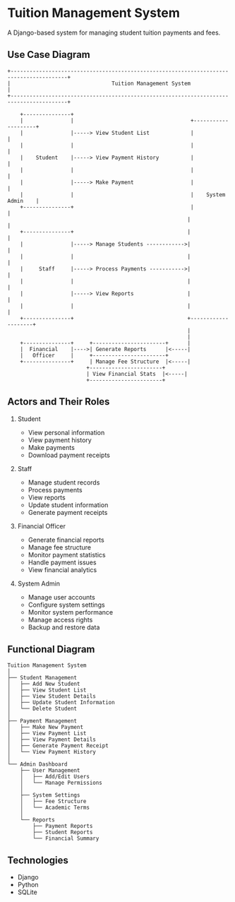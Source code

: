 # Tuition Management System

A Django-based system for managing student tuition payments and fees.

## Use Case Diagram

```
+----------------------------------------------------------------------------------------+
|                                Tuition Management System                                 |
+----------------------------------------------------------------------------------------+
                                          
    +---------------+
    |               |                                     +--------------------+
    |               |-----> View Student List             |                    |
    |               |                                     |                    |
    |    Student    |-----> View Payment History          |                    |
    |               |                                     |                    |
    |               |-----> Make Payment                  |                    |
    |               |                                     |    System Admin    |
    +---------------+                                     |                    |
                                                         |                    |
    +---------------+                                    |                    |
    |               |-----> Manage Students ------------>|                    |
    |               |                                    |                    |
    |     Staff     |-----> Process Payments ----------->|                    |
    |               |                                    |                    |
    |               |-----> View Reports                 |                    |
    |               |                                    |                    |
    +---------------+                                    +--------------------+
                                                         |
                                                         |
    +---------------+     +-----------------------+      |
    |  Financial    |---->| Generate Reports      |<-----|
    |   Officer     |     +-----------------------+
    +---------------+     | Manage Fee Structure  |<-----|
                         +-----------------------+
                         | View Financial Stats  |<-----|
                         +-----------------------+

```

## Actors and Their Roles

1. Student
   - View personal information
   - View payment history
   - Make payments
   - Download payment receipts

2. Staff
   - Manage student records
   - Process payments
   - View reports
   - Update student information
   - Generate payment receipts

3. Financial Officer
   - Generate financial reports
   - Manage fee structure
   - Monitor payment statistics
   - Handle payment issues
   - View financial analytics

4. System Admin
   - Manage user accounts
   - Configure system settings
   - Monitor system performance
   - Manage access rights
   - Backup and restore data

## Functional Diagram

```
Tuition Management System
│
├── Student Management
│   ├── Add New Student
│   ├── View Student List
│   ├── View Student Details
│   ├── Update Student Information
│   └── Delete Student
│
├── Payment Management
│   ├── Make New Payment
│   ├── View Payment List
│   ├── View Payment Details
│   ├── Generate Payment Receipt
│   └── View Payment History
│
└── Admin Dashboard
    ├── User Management
    │   ├── Add/Edit Users
    │   └── Manage Permissions
    │
    ├── System Settings
    │   ├── Fee Structure
    │   └── Academic Terms
    │
    └── Reports
        ├── Payment Reports
        ├── Student Reports
        └── Financial Summary 

```

## Technologies
- Django
- Python
- SQLite